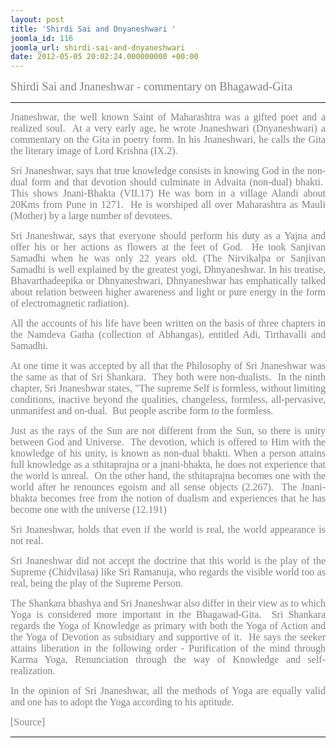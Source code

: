 ```yaml
---
layout: post
title: 'Shirdi Sai and Dnyaneshwari '
joomla_id: 116
joomla_url: shirdi-sai-and-dnyaneshwari
date: 2012-05-05 20:02:24.000000000 +00:00
---
```

<p><span style="color: #808080; font-family: trebuchet ms,geneva; font-size: 14pt;">Shirdi Sai and&nbsp;Jnaneshwar - commentary on Bhagawad-Gita </span></p>
<hr />
<p style="text-align: justify;"><span style="font-size: 12pt; font-family: 'Trebuchet MS','sans-serif'; color: #808080;">Jnaneshwar, the well known Saint of Maharashtra was a gifted poet and a realized soul.&nbsp; At a very early age, he wrote Jnaneshwari (Dnyaneshwari) a commentary on the Gita in poetry form. In his Jnaneshwari, he calls the Gita the literary image of Lord Krishna (IX.2).</span></p>
<p style="text-align: justify;"><span style="font-size: 12pt; font-family: 'Trebuchet MS','sans-serif'; color: #808080;">Sri Jnaneshwar, says that true knowledge consists in knowing God in the non-dual form and that devotion should culminate in Advaita (non-dual) bhakti.&nbsp; This shows Jnani-Bhakta (VII.17) He was born in a village Alandi about 20Kms from Pune in 1271.&nbsp; He is worshiped all over Maharashtra as Mauli (Mother) by a large number of devotees.&nbsp; </span></p>
<p style="text-align: justify;"><span style="font-size: 12pt; font-family: 'Trebuchet MS','sans-serif'; color: #808080;">Sri Jnaneshwar, says that everyone should perform his duty as a Yajna and offer his or her actions as flowers at the feet of God.&nbsp; He took Sanjivan Samadhi when he was only 22 years old. (The Nirvikalpa or Sanjivan Samadhi is well explained by the greatest yogi, Dhnyaneshwar. In his treatise, Bhavarthadeepika or Dhnyaneshwari, Dhnyaneshwar has emphatically talked about relation between higher awareness and light or pure energy in the form of electromagnetic radiation).</span></p>
<p style="text-align: justify;"><span style="font-size: 12pt; font-family: 'Trebuchet MS','sans-serif'; color: #808080;">All the accounts of his life have been written on the basis of three chapters in the Namdeva Gatha (collection of Abhangas), entitled Adi, Tirthavalli and Samadhi.</span></p>
<p style="text-align: justify;"><span style="font-size: 12pt; font-family: 'Trebuchet MS','sans-serif'; color: #808080;">At one time it was accepted by all that the Philosophy of Sri Jnaneshwar was the same as that of Sri Shankara.&nbsp; They both were non-dualists.&nbsp; In the ninth chapter, Sri Jnaneshwar states, "The supreme Self is formless, without limiting conditions, inactive beyond the qualities, changeless, formless, all-pervasive, unmanifest and on-dual.&nbsp; But people ascribe form to the formless.</span></p>
<p style="text-align: justify;"><span style="font-size: 12pt; font-family: 'Trebuchet MS','sans-serif'; color: #808080;">Just as the rays of the Sun are not different from the Sun, so there is unity between God and Universe.&nbsp; The devotion, which is offered to Him with the knowledge of his unity, is known as non-dual bhakti. When a person attains full knowledge as a sthitaprajna or a jnani-bhakta, he does not experience that the world is unreal.&nbsp; On the other hand, the sthitaprajna becomes one with the world after he renounces egoism and all sense objects (2.267).&nbsp; The Jnani-bhakta becomes free from the notion of dualism and experiences that he has become one with the universe (12.191)</span></p>
<p style="text-align: justify;"><span style="font-size: 12pt; font-family: 'Trebuchet MS','sans-serif'; color: #808080;">Sri Jnaneshwar, holds that even if the world is real, the world appearance is not real.</span></p>
<p style="text-align: justify;"><span style="font-size: 12pt; font-family: 'Trebuchet MS','sans-serif'; color: #808080;">Sri Jnaneshwar did not accept the doctrine that this world is the play of the Supreme (Chidvilasa) like Sri Ramanuja, who regards the visible world too as real, being the play of the Supreme Person.</span></p>
<p style="text-align: justify;"><span style="font-size: 12pt; font-family: 'Trebuchet MS','sans-serif'; color: #808080;">The Shankara bhashya and Sri Jnaneshwar also differ in their view as to which Yoga is considered more important in the Bhagawad-Gita.&nbsp; Sri Shankara regards the Yoga of Knowledge as primary with both the Yoga of Action and the Yoga of Devotion as subsidiary and supportive of it.&nbsp; He says the seeker attains liberation in the following order - Purification of the mind through Karma Yoga, Renunciation through the way of Knowledge and self-realization. </span></p>
<p style="text-align: justify;"><span style="font-size: 12pt; font-family: 'Trebuchet MS','sans-serif'; color: #808080;">In the opinion of Sri Jnaneshwar, all the methods of Yoga are equally valid and one has to adopt the Yoga according to his aptitude.</span></p>
<p><span style="font-family: trebuchet ms,geneva; font-size: 12pt; color: #808080;">[Source]</span></p>
<hr />
<p>&nbsp;</p>
